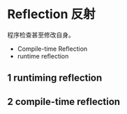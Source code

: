 
# Reflection 反射

程序检查甚至修改自身。
+ Compile-time Reflection
+ runtime reflection

## 1 runtiming reflection


## 2 compile-time reflection

